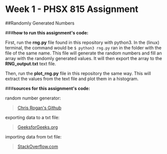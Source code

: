 # Week 1 - PHSX 815 Assignment
##Randomly Generated Numbers

###**how to run this assignment's code:**

First, run the **rng.py** file found in this repository with python3. In the (linux) terminal, the command would be `$ python3 rng.py` ran in the folder with the file of the same name. This file will generate the random numbers and fill an array with the randomly generated values. It will then export the array to the **RNG_output.txt** text file.

Then, run the **plot_rng.py** file in this repository the same way. This will extract the values from the text file and plot them in a histogram. 

###**sources for this assignment's code:**

random number generator:
> [Chris Rogan's Github](https://github.com/crogan/PHSX815_Week1)

exporting data to a txt file:
> [GeeksforGeeks.org](https://www.geeksforgeeks.org/how-to-save-a-numpy-array-to-a-text-file/)

importing data from txt file:
> [StackOverflow.com](https://stackoverflow.com/questions/16222956/reading-a-file-line-by-line-into-elements-of-an-array-in-python)

